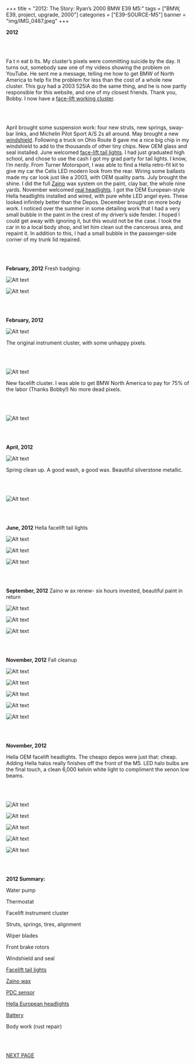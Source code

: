 +++
title = "2012: The Story: Ryan’s 2000 BMW E39 M5:"
tags = ["BMW, E39, project, upgrade, 2000"]
categories = ["E39-SOURCE-M5"]
banner = "img/IMG_0487.jpeg"
+++

**2012**

&nbsp;<br/><br/>

Fa t n  eat b lts.  My cluster’s pixels were committing suicide by the day. It turns out, somebody saw one of my videos showing the problem on YouTube.  He sent me a message, telling me how to get BMW of North America to help fix the problem for less than the cost of a whole new cluster.  This guy had a 2003 525iA do the same thing, and he is now partly responsible for this website, and one of my closest friends.  Thank you, Bobby.  I now have a [face-lift working cluster](http://www.youtube.com/watch?v=9wWt6OlXfu4).

&nbsp;<br/><br/>

April brought some suspension work: four new struts, new springs, sway-bar links, and Michelin Pilot Sport A/S 2s all around.  May brought a new [windshield](http://www.youtube.com/watch?v=lUVWtE_yQYU).  Following a truck on Ohio Route 8 gave me a nice big chip in my windshield to add to the thousands of other tiny chips.  New OEM glass and seal installed.  June welcomed [face-lift tail lights](http://www.youtube.com/watch?v=1QyWfv3Nah4). I had just graduated high school, and chose to use the cash I got my grad party for tail lights.  I know, I’m nerdy.  From Turner Motorsport, I was able to find a Hella retro-fit kit to give my car the Celis LED modern look from the rear.  Wiring some ballasts made my car look just like a 2003, with OEM quality parts.  July brought the shine.  I did the full [Zaino](https://www.youtube.com/watch?v=f1r-pfej38o) wax system on the paint, clay bar, the whole nine yards.  November welcomed [real headlights](http://www.youtube.com/watch?v=QDmdj9u2rJo).  I got the OEM European-style Hella headlights installed and wired, with pure white LED angel eyes.  These looked infinitely better than the Depos.  December brought on more body work.  I noticed over the summer in some detailing work that I had a very small bubble in the paint in the crest of my driver’s side fender.  I hoped I could get away with ignoring it, but this would not be the case.  I took the car in to a local body shop, and let him clean out the cancerous area, and repaint it. In addition to this, I had a small bubble in the passenger-side corner of my trunk lid repaired.

&nbsp;<br/><br/>

**February, 2012** Fresh badging: 

![Alt text](https://e39source.com/wp-content/uploads/2012/12/IMG_1270.jpg)

![Alt text](https://e39source.com/wp-content/uploads/2012/12/IMG_1274.jpg)

&nbsp;<br/><br/>

**February, 2012**

![Alt text](https://e39source.com/wp-content/uploads/2012/12/IMG_1283.jpg)

The original instrument cluster, with some unhappy pixels.

&nbsp;<br/><br/>

![Alt text](https://e39source.com/wp-content/uploads/2012/12/IMG_1286.jpg)

New facelift cluster.  I was able to get BMW North America to pay for 75% of the labor (Thanks Bobby!)  No more dead pixels.

&nbsp;<br/><br/>

![Alt text](https://e39source.com/wp-content/uploads/2012/12/IMG_0752.jpg)

&nbsp;<br/><br/>

**April, 2012**

![Alt text](https://e39source.com/wp-content/uploads/2012/12/IMG_3482.jpg)

Spring clean up.  A good wash, a good wax.  Beautiful silverstone metallic.

&nbsp;<br/><br/>

![Alt text](https://e39source.com/wp-content/uploads/2012/12/IMG_3485.jpg)

&nbsp;<br/><br/>

**June, 2012** Hella facelift tail lights

![Alt text](https://e39source.com/wp-content/uploads/2012/12/IMG_4224.jpg)

![Alt text](https://e39source.com/wp-content/uploads/2012/12/IMG_4228.jpg)

![Alt text](https://e39source.com/wp-content/uploads/2012/12/IMG_4233.jpg)

&nbsp;<br/><br/>

**September, 2012** Zaino w ax renew- six hours invested, beautiful paint in return

![Alt text](https://e39source.com/wp-content/uploads/2012/12/IMG_0139.jpg)

![Alt text](https://e39source.com/wp-content/uploads/2012/12/IMG_0140.jpg)

![Alt text](https://e39source.com/wp-content/uploads/2012/12/IMG_0148.jpg)

&nbsp;<br/><br/>

**November, 2012** Fall cleanup

![Alt text](https://e39source.com/wp-content/uploads/2012/12/IMG_1227.jpg)

![Alt text](https://e39source.com/wp-content/uploads/2012/12/IMG_1239.jpg)

![Alt text](https://e39source.com/wp-content/uploads/2012/12/IMG_1242.jpg)

![Alt text](https://e39source.com/wp-content/uploads/2012/12/IMG_1244.jpg)

![Alt text](https://e39source.com/wp-content/uploads/2012/12/IMG_1251.jpg)

&nbsp;<br/><br/>

**November, 2012**

Hella OEM facelift headlights.  The cheapo depos were just that: cheap.  Adding Hella halos really finishes off the front of the M5. LED halo bulbs are the final touch, a clean 6,000 kelvin white light to compliment the xenon low beams.

&nbsp;<br/><br/>

![Alt text](https://e39source.com/wp-content/uploads/2012/12/IMG_1537.jpg)

![Alt text](https://e39source.com/wp-content/uploads/2012/12/IMG_3794.jpg)

![Alt text](https://e39source.com/wp-content/uploads/2012/12/IMG_1510.jpg)

![Alt text](https://e39source.com/wp-content/uploads/2012/12/IMG_1546.jpg)

![Alt text](https://e39source.com/wp-content/uploads/2012/12/IMG_1546.png)

&nbsp;<br/><br/>

**2012 Summary:**

Water pump

Thermostat

Facelift instrument cluster

Struts, springs, tires, alignment

Wiper blades

Front brake rotors

Windshield and seal

[Facelift tail lights](http://www.youtube.com/watch?v=1QyWfv3Nah4)

[Zaino wax](https://www.youtube.com/watch?v=f1r-pfej38o)

[PDC sensor](https://www.google.com/url?sa=t&rct=j&q=&esrc=s&source=web&cd=3&ved=2ahUKEwjJuPTWtdXoAhXLs54KHYjQCXcQwqsBMAJ6BAgKEA4&url=https%3A%2F%2Fwww.youtube.com%2Fwatch%3Fv%3Dk_rWAi2Dkyc&usg=AOvVaw19EjpvMzHlm4qk1nfzMXAZ)

[Hella European headlights](https://www.youtube.com/watch?v=MR7Gm3LEzC0)

[Battery](https://www.youtube.com/watch?v=Zm6vM1vLn_U)

Body work (rust repair)

&nbsp;<br/><br/>

[NEXT PAGE](/E39Source/blog/the-story-ryans-200-bmw-e39-m5-2013/)

&nbsp;<br/><br/>